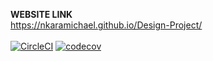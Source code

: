 **WEBSITE LINK**<br>
https://nkaramichael.github.io/Design-Project/ <br><br>
[![CircleCI](https://dl.circleci.com/status-badge/img/gh/NKaramichael/Design-Project/tree/main.svg?style=svg)](https://dl.circleci.com/status-badge/redirect/gh/NKaramichael/Design-Project/tree/main)
[![codecov](https://codecov.io/gh/NKaramichael/Design-Project/branch/main/graph/badge.svg?token=4HW9JKQLL7)](https://codecov.io/gh/NKaramichael/Design-Project)

